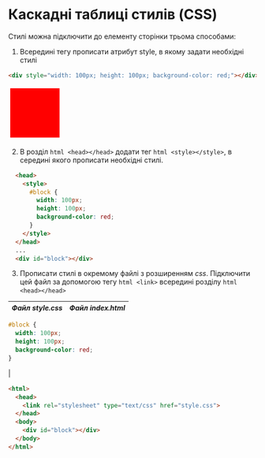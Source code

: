 # Каскадні таблиці стилів (CSS)

Стилі можна підключити до елементу сторінки трьома способами:
1.  Всередині тегу прописати атрибут style, в якому задати необхідні стилі

```html
<div style="width: 100px; height: 100px; background-color: red;"></div>
```

![image](doc/1.png)

2.  В розділ ```html <head></head>``` додати тег ```html <style></style>```, в середині якого прописати необхідні стилі.

```html
  <head>
    <style>
      #block {
        width: 100px;
        height: 100px;
        background-color: red;
      }
    </style>
  </head>
  ...
  <div id="block"></div>
```

3.  Прописати стилі в окремому файлі з розширенням _css_. Підключити цей файл за допомогою тегу ```html <link>```  всередині розділу ```html <head></head>```

_Файл **style.css**_ | _Файл **index.html**_
-------- | --------
```css
#block {
  width: 100px;
  height: 100px;
  background-color: red;
}
```
|
```html
<html>
  <head>
    <link rel="stylesheet" type="text/css" href="style.css">
  </head>
  <body>
    <div id="block"></div>
  </body>
</html>
```
